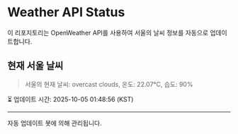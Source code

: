 
# Weather API Status

이 리포지토리는 OpenWeather API를 사용하여 서울의 날씨 정보를 자동으로 업데이트합니다.

## 현재 서울 날씨
> 서울의 현재 날씨: overcast clouds, 온도: 22.07°C, 습도: 90%

⏳ 업데이트 시간: 2025-10-05 01:48:56 (KST)

---
자동 업데이트 봇에 의해 관리됩니다.

